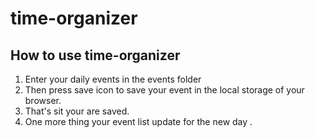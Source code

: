 # time-organizer
## How to use time-organizer
1. Enter your daily events in the events folder 
2. Then press save icon to save your event in the local storage of your browser.
3. That's sit your are saved.
4. One more thing your event list update for the new day .
